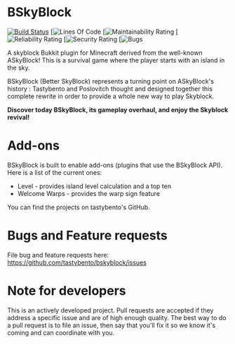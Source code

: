 BSkyBlock
==========
[![Build Status](https://travis-ci.org/tastybento/bskyblock.svg?branch=master)](https://travis-ci.org/tastybento/bskyblock)
[![Lines Of Code](https://sonarcloud.io/api/project_badges/measure?project=us.tastybento%3Abskyblock&metric=ncloc)
[![Maintainability Rating](https://sonarcloud.io/api/project_badges/measure?project=us.tastybento%3Abskyblock&metric=sqale_rating)
[![Reliability Rating](https://sonarcloud.io/api/project_badges/measure?project=us.tastybento%3Abskyblock&metric=reliability_rating)
[![Security Rating](https://sonarcloud.io/api/project_badges/measure?project=us.tastybento%3Abskyblock&metric=security_rating)
[![Bugs](https://sonarcloud.io/api/project_badges/measure?project=us.tastybento%3Abskyblock&metric=bugs)

A skyblock Bukkit plugin for Minecraft derived from the well-known ASkyBlock!
This is a survival game where the player starts with an island in the sky.

BSkyBlock (Better SkyBlock) represents a turning point on ASkyBlock's history : Tastybento and Poslovitch thought and designed together this complete rewrite in order to provide a whole new way to play Skyblock.

**Discover today BSkyBlock, its gameplay overhaul, and enjoy the Skyblock revival!**

Add-ons
=======
BSkyBlock is built to enable add-ons (plugins that use the BSkyBlock API). Here is a list of the current ones:

* Level - provides island level calculation and a top ten
* Welcome Warps - provides the warp sign feature

You can find the projects on tastybento's GitHub.

Bugs and Feature requests
=========================
File bug and feature requests here: https://github.com/tastybento/bskyblock/issues

Note for developers
===================
This is an actively developed project. Pull requests are accepted if they address a specific issue and are of high enough quality. The best way to do a pull request is to file an issue, then say that you'll fix it so we know it's coming and can coordinate with you.
